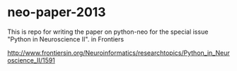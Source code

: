 neo-paper-2013
==============


This is repo for writing the paper on python-neo for the special issue
"Python in Neuroscience II". in Frontiers

http://www.frontiersin.org/Neuroinformatics/researchtopics/Python_in_Neuroscience_II/1591



